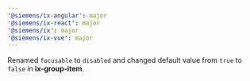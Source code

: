 ```yaml
---
'@siemens/ix-angular': major
'@siemens/ix-react': major
'@siemens/ix': major
'@siemens/ix-vue': major
---
```


Renamed `focusable` to `disabled` and changed default value from `true` to `false` in **ix-group-item**.
